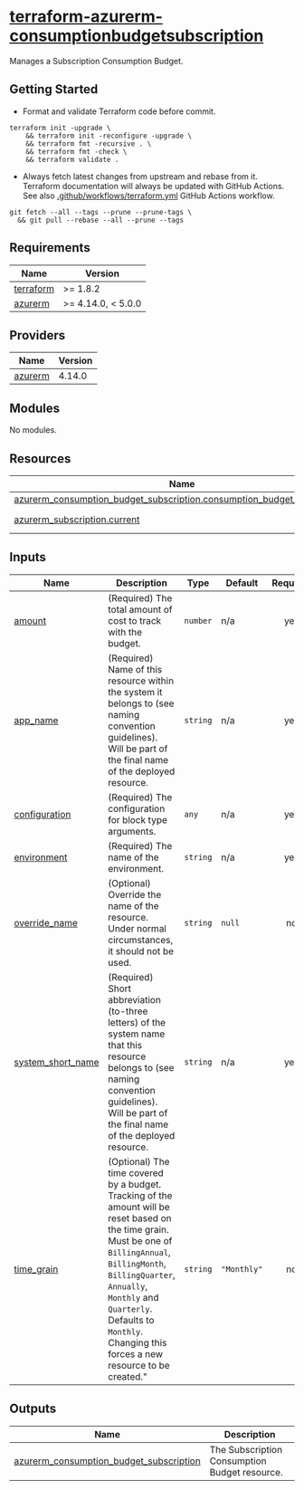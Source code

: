 # [terraform-azurerm-consumptionbudgetsubscription][1]

Manages a Subscription Consumption Budget.

## Getting Started

- Format and validate Terraform code before commit.

```shell
terraform init -upgrade \
    && terraform init -reconfigure -upgrade \
    && terraform fmt -recursive . \
    && terraform fmt -check \
    && terraform validate .
```

- Always fetch latest changes from upstream and rebase from it. Terraform documentation will always be updated with GitHub Actions. See also [.github/workflows/terraform.yml](.github/workflows/terraform.yml) GitHub Actions workflow.

```shell
git fetch --all --tags --prune --prune-tags \
  && git pull --rebase --all --prune --tags
```

<!-- BEGIN_TF_DOCS -->
## Requirements

| Name | Version |
|------|---------|
| <a name="requirement_terraform"></a> [terraform](#requirement\_terraform) | >= 1.8.2 |
| <a name="requirement_azurerm"></a> [azurerm](#requirement\_azurerm) | >= 4.14.0, < 5.0.0 |

## Providers

| Name | Version |
|------|---------|
| <a name="provider_azurerm"></a> [azurerm](#provider\_azurerm) | 4.14.0 |

## Modules

No modules.

## Resources

| Name | Type |
|------|------|
| [azurerm_consumption_budget_subscription.consumption_budget_subscription](https://registry.terraform.io/providers/hashicorp/azurerm/latest/docs/resources/consumption_budget_subscription) | resource |
| [azurerm_subscription.current](https://registry.terraform.io/providers/hashicorp/azurerm/latest/docs/data-sources/subscription) | data source |

## Inputs

| Name | Description | Type | Default | Required |
|------|-------------|------|---------|:--------:|
| <a name="input_amount"></a> [amount](#input\_amount) | (Required) The total amount of cost to track with the budget. | `number` | n/a | yes |
| <a name="input_app_name"></a> [app\_name](#input\_app\_name) | (Required) Name of this resource within the system it belongs to (see naming convention guidelines).<br/>Will be part of the final name of the deployed resource. | `string` | n/a | yes |
| <a name="input_configuration"></a> [configuration](#input\_configuration) | (Required) The configuration for block type arguments. | `any` | n/a | yes |
| <a name="input_environment"></a> [environment](#input\_environment) | (Required) The name of the environment. | `string` | n/a | yes |
| <a name="input_override_name"></a> [override\_name](#input\_override\_name) | (Optional) Override the name of the resource. Under normal circumstances, it should not be used. | `string` | `null` | no |
| <a name="input_system_short_name"></a> [system\_short\_name](#input\_system\_short\_name) | (Required) Short abbreviation (to-three letters) of the system name that this resource belongs to (see naming convention guidelines).<br/>Will be part of the final name of the deployed resource. | `string` | n/a | yes |
| <a name="input_time_grain"></a> [time\_grain](#input\_time\_grain) | (Optional) The time covered by a budget. Tracking of the amount will be reset based on the time grain.<br/>Must be one of `BillingAnnual`, `BillingMonth`, `BillingQuarter`, `Annually`, `Monthly` and `Quarterly`.<br/>Defaults to `Monthly`. Changing this forces a new resource to be created." | `string` | `"Monthly"` | no |

## Outputs

| Name | Description |
|------|-------------|
| <a name="output_azurerm_consumption_budget_subscription"></a> [azurerm\_consumption\_budget\_subscription](#output\_azurerm\_consumption\_budget\_subscription) | The Subscription Consumption Budget resource. |
<!-- END_TF_DOCS -->

[1]: https://registry.terraform.io/providers/hashicorp/azurerm/latest/docs/resources/consumption_budget_subscription
